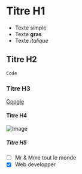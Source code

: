 # Titre H1
- Texte simple
- Texte **gras**
- Texte *italique*

## Titre H2
`Code`

### Titre H3
[Google](http://google.com)

#### Titre H4
![Image](https://www.google.com/url?sa=i&url=https%3A%2F%2Fencrypted-tbn0.gstatic.com%2Fimages%3Fq%3Dtbn%3AANd9GcQjzC2JyZDZ_RaWf0qp11K0lcvB6b6kYNMoqtZAQ9hiPZ4cTIOB&psig=AOvVaw0w3Ui0B1c5_6iVJoyvTjTN&ust=1591619174193000&source=images&cd=vfe&ved=0CAIQjRxqFwoTCMjhlM7Z7-kCFQAAAAAdAAAAABAD)

##### Titre H5
- [ ] Mr & Mme tout le monde
- [x] Web developper